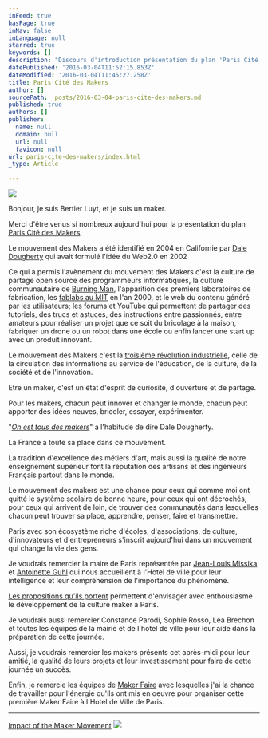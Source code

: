 ```yaml
---
inFeed: true
hasPage: true
inNav: false
inLanguage: null
starred: true
keywords: []
description: "Discours d'introduction présentation du plan 'Paris Cité des Makers', Hotel de Ville de Paris le 24 février 2016"
datePublished: '2016-03-04T11:52:15.853Z'
dateModified: '2016-03-04T11:45:27.258Z'
title: Paris Cité des Makers
author: []
sourcePath: _posts/2016-03-04-paris-cite-des-makers.md
published: true
authors: []
publisher:
  name: null
  domain: null
  url: null
  favicon: null
url: paris-cite-des-makers/index.html
_type: Article

---
```

![](https://the-grid-user-content.s3-us-west-2.amazonaws.com/065744c7-ffec-41f5-b7ae-a1e2be692a11.png)

Bonjour, je suis Bertier Luyt, et je suis un maker.

Merci d'être venus si nombreux aujourd'hui pour la présentation du plan [Paris Cité des Makers][0]. 

Le mouvement des Makers a été identifié en 2004 en Californie par [Dale Dougherty][1] qui avait formulé l'idée du Web2.0 en 2002

Ce qui a permis l'avènement du mouvement des Makers c'est la culture de partage open source des programmeurs informatiques, la culture communautaire de [Burning Man][2], l'apparition des premiers laboratoires de fabrication, les [fablabs au MIT][3] en l'an 2000, et le web du contenu généré par les utilisateurs; les forums et YouTube qui permettent de partager des tutoriels, des trucs et astuces, des instructions entre passionnés, entre amateurs pour réaliser un projet que ce soit du bricolage à la maison, fabriquer un drone ou un robot dans une école ou enfin lancer une start up avec un produit innovant.

Le mouvement des Makers c'est la [troisième révolution industrielle][4], celle de la circulation des informations au service de l'éducation, de la culture, de la société et de l'innovation. 

Etre un maker, c'est un état d'esprit de curiosité, d'ouverture et de partage.

Pour les makers, chacun peut innover et changer le monde, chacun peut apporter des idées neuves, bricoler, essayer, expérimenter.

"_[On est tous des makers][5]_" a l'habitude de dire Dale Dougherty.

La France a toute sa place dans ce mouvement.

La tradition d'excellence des métiers d'art, mais aussi la qualité de notre enseignement supérieur font la réputation des artisans et des ingénieurs Français partout dans le monde.

Le mouvement des makers est une chance pour ceux qui comme moi ont quitté le système scolaire de bonne heure, pour ceux qui ont décrochés, pour ceux qui arrivent de loin, de trouver des communautés dans lesquelles chacun peut trouver sa place, apprendre, penser, faire et transmettre.

Paris avec son écosystème riche d'écoles, d'associations, de culture, d'innovateurs et d'entrepreneurs s'inscrit aujourd'hui dans un mouvement qui change la vie des gens.

Je voudrais remercier la maire de Paris représentée par [Jean-Louis Missika][6] et [Antoinette Guhl][7] qui nous accueillent à l'Hotel de ville pour leur intelligence et leur compréhension de l'importance du phénomène. 

[Les propositions qu'ils portent][8] permettent d'envisager avec enthousiasme le développement de la culture maker à Paris.

Je voudrais aussi remercier Constance Parodi, Sophie Rosso, Lea Brechon et toutes les équipes de la mairie et de l'hotel de ville pour leur aide dans la préparation de cette journée.

Aussi, je voudrais remercier les makers présents cet après-midi pour leur amitié, la qualité de leurs projets et leur investissement pour faire de cette journée un succès.

Enfin, je remercie les équipes de [Maker Faire][9] avec lesquelles j'ai la chance de travailler pour l'énergie qu'ils ont mis en oeuvre pour organiser cette première Maker Faire à l'Hotel de Ville de Paris.

****

[Impact of the Maker Movement][10]
![](https://the-grid-user-content.s3-us-west-2.amazonaws.com/ae1557c8-d77d-415d-a202-d3b13d611ac4.png)

[0]: http://www.paris.fr/actualites/paris-cite-des-makers-participez-aux-ateliers-3387
[1]: http://makezine.com/author/dalepd/
[2]: www.burningman.org
[3]: www.fabfoundation.org
[4]: http://www.franceculture.fr/oeuvre-makers-la-nouvelle-revolution-industrielle-de-chris-anderson
[5]: https://www.ted.com/talks/dale_dougherty_we_are_makers
[6]: https://twitter.com/jlmissika
[7]: https://twitter.com/antoinetteguhl
[8]: http://presse.paris.fr/wp-content/uploads/2016/02/Paris-s%E2%80%99affirme-comme-%C2%AB-Cit%C3%A9-des-Makers-%C2%BB.pdf
[9]: www.makerfaire.fr
[10]: http://makermedia.com/wp-content/uploads/2014/10/impact-of-the-maker-movement.pdf
